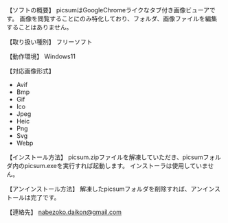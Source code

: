 【ソフトの概要】
picsumはGoogleChromeライクなタブ付き画像ビューアです。
画像を閲覧することにのみ特化しており、フォルダ、画像ファイルを編集することはありません。

【取り扱い種別】
フリーソフト

【動作環境】
Windows11

【対応画像形式】
* Avif
* Bmp
* Gif
* Ico
* Jpeg
* Heic
* Png
* Svg
* Webp

【インストール方法】
picsum.zipファイルを解凍していただき、picsumフォルダ内のpicsum.exeを実行すれば起動します。
インストーラは使用していません。

【アンインストール方法】
解凍したpicsumフォルダを削除すれば、アンインストールは完了です。

【連絡先】
nabezoko.daikon@gmail.com
